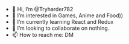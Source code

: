- 👋 Hi, I’m @Tryharder782
- 👀 I’m interested in Games, Anime and Food))
- 🌱 I’m currently learning React and Redux
- 💞️ I’m looking to collaborate on nothing. 
- 📫 How to reach me: DM

<!---
Tryharder782/Tryharder782 is a ✨ special ✨ repository because its `README.md` (this file) appears on your GitHub profile.
You can click the Preview link to take a look at your changes.
--->
